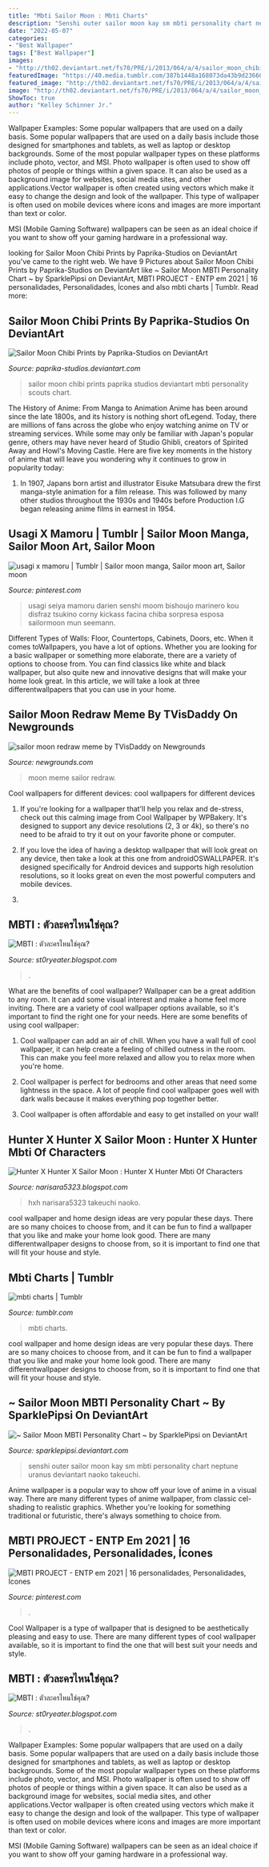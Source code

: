 ```yaml
---
title: "Mbti Sailor Moon : Mbti Charts"
description: "Senshi outer sailor moon kay sm mbti personality chart neptune uranus deviantart naoko takeuchi"
date: "2022-05-07"
categories:
- "Best Wallpaper"
tags: ["Best Wallpaper"]
images:
- "http://th02.deviantart.net/fs70/PRE/i/2013/064/a/4/sailor_moon_chibi_prints_by_paprika_studios-d5tzl9b.jpg"
featuredImage: "https://40.media.tumblr.com/387b1448a168073da43b9d2366009c07/tumblr_n2shh6JsEz1rutkgyo1_500.png"
featured_image: "http://th02.deviantart.net/fs70/PRE/i/2013/064/a/4/sailor_moon_chibi_prints_by_paprika_studios-d5tzl9b.jpg"
image: "http://th02.deviantart.net/fs70/PRE/i/2013/064/a/4/sailor_moon_chibi_prints_by_paprika_studios-d5tzl9b.jpg"
ShowToc: true
author: "Kelley Schinner Jr."
---
```



Wallpaper Examples: Some popular wallpapers that are used on a daily basis.
Some popular wallpapers that are used on a daily basis include those designed for smartphones and tablets, as well as laptop or desktop backgrounds. Some of the most popular wallpaper types on these platforms include photo, vector, and MSI. 
Photo wallpaper is often used to show off photos of people or things within a given space. It can also be used as a background image for websites, social media sites, and other applications.Vector wallpaper is often created using vectors which make it easy to change the design and look of the wallpaper. This type of wallpaper is often used on mobile devices where icons and images are more important than text or color. 

MSI (Mobile Gaming Software) wallpapers can be seen as an ideal choice if you want to show off your gaming hardware in a professional way.

	

		
looking for Sailor Moon Chibi Prints by Paprika-Studios on DeviantArt you've came to the right web. We have 9 Pictures about Sailor Moon Chibi Prints by Paprika-Studios on DeviantArt like ~ Sailor Moon MBTI Personality Chart ~ by SparklePipsi on DeviantArt, MBTI PROJECT - ENTP em 2021 | 16 personalidades, Personalidades, Ícones and also mbti charts | Tumblr. Read more:
		
    
## Sailor Moon Chibi Prints By Paprika-Studios On DeviantArt

<img loading=lazy src="http://th02.deviantart.net/fs70/PRE/i/2013/064/a/4/sailor_moon_chibi_prints_by_paprika_studios-d5tzl9b.jpg" onerror="this.onerror=null;this.src='https://tse2.mm.bing.net/th?id=OIP.THaWziOVN34EIrRWsFhawQHaHu&amp;pid=15.1';" alt="Sailor Moon Chibi Prints by Paprika-Studios on DeviantArt">

_Source: paprika-studios.deviantart.com_

>sailor moon chibi prints paprika studios deviantart mbti personality scouts chart. 

	

The History of Anime: From Manga to Animation
Anime has been around since the late 1800s, and its history is nothing short ofLegend. Today, there are millions of fans across the globe who enjoy watching anime on TV or streaming services. While some may only be familiar with Japan's popular genre, others may have never heard of Studio Ghibli, creators of Spirited Away and Howl's Moving Castle. Here are five key moments in the history of anime that will leave you wondering why it continues to grow in popularity today:
1) In 1907, Japans born artist and illustrator Eisuke Matsubara drew the first manga-style animation for a film release. This was followed by many other studios throughout the 1930s and 1940s before Production I.G began releasing anime films in earnest in 1954.

    
## Usagi X Mamoru | Tumblr | Sailor Moon Manga, Sailor Moon Art, Sailor Moon

<img loading=lazy src="https://i.pinimg.com/736x/49/42/22/49422277429c3b520a2f09ff1154be78.jpg" onerror="this.onerror=null;this.src='https://tse3.mm.bing.net/th?id=OIP.7l64KjB4a-h7NzElAf1WSQHaLH&amp;pid=15.1';" alt="usagi x mamoru | Tumblr | Sailor moon manga, Sailor moon art, Sailor moon">

_Source: pinterest.com_

>usagi seiya mamoru darien senshi moom bishoujo marinero kou disfraz tsukino corny kickass facina chiba sorpresa esposa sailormoon mun seemann. 

	

Different Types of Walls: Floor, Countertops, Cabinets, Doors, etc.
When it comes toWallpapers, you have a lot of options. Whether you are looking for a basic wallpaper or something more elaborate, there are a variety of options to choose from. You can find classics like white and black wallpaper, but also quite new and innovative designs that will make your home look great. In this article, we will take a look at three differentwallpapers that you can use in your home.

    
## Sailor Moon Redraw Meme By TVisDaddy On Newgrounds

<img loading=lazy src="https://art.ngfiles.com/images/1283000/1283635_tvisdaddy_sailor-moon-redraw-meme.png?f1590158265" onerror="this.onerror=null;this.src='https://tse4.mm.bing.net/th?id=OIP.t6VwtlbXfXiL5eK8-Qma2AHaFh&amp;pid=15.1';" alt="sailor moon redraw meme by TVisDaddy on Newgrounds">

_Source: newgrounds.com_

>moon meme sailor redraw. 

	

Cool wallpapers for different devices:
cool wallpapers for different devices 

1. If you're looking for a wallpaper that'll help you relax and de-stress, check out this calming image from Cool Wallpaper by WPBakery. It's designed to support any device resolutions (2, 3 or 4k), so there's no need to be afraid to try it out on your favorite phone or computer.

2. If you love the idea of having a desktop wallpaper that will look great on any device, then take a look at this one from androidOSWALLPAPER. It's designed specifically for Android devices and supports high resolution resolutions, so it looks great on even the most powerful computers and mobile devices.

3.

    
## MBTI : ตัวละครไหนใช่คุณ?

<img loading=lazy src="https://1.bp.blogspot.com/-ipEFe_rfe4I/WtymNIwnNlI/AAAAAAAAGlc/QP2XKLCBJ7otwLqWmBzsDRhii8NehLQEwCLcBGAs/s1600/95286b379d7cdaad7ec1b87a8ff2b857-d83i13w.jpg" onerror="this.onerror=null;this.src='https://tse3.mm.bing.net/th?id=OIP.wUNh7guEqpKq77bUQReQVwHaJl&amp;pid=15.1';" alt="MBTI : ตัวละครไหนใช่คุณ?">

_Source: st0ryeater.blogspot.com_

>. 

	

What are the benefits of cool wallpaper?
Wallpaper can be a great addition to any room. It can add some visual interest and make a home feel more inviting. There are a variety of cool wallpaper options available, so it's important to find the right one for your needs. Here are some benefits of using cool wallpaper: 
1. Cool wallpaper can add an air of chill. When you have a wall full of cool wallpaper, it can help create a feeling of chilled outness in the room. This can make you feel more relaxed and allow you to relax more when you're home. 

2. Cool wallpaper is perfect for bedrooms and other areas that need some lightness in the space. A lot of people find cool wallpaper goes well with dark walls because it makes everything pop together better. 

3. Cool wallpaper is often affordable and easy to get installed on your wall!

    
## Hunter X Hunter X Sailor Moon : Hunter X Hunter Mbti Of Characters

<img loading=lazy src="https://pbs.twimg.com/media/EgwFnv4XcAAC2zN.jpg" onerror="this.onerror=null;this.src='https://tse2.mm.bing.net/th?id=OIP.lHDxQUOzk2ltZb5wwRul7gHaEc&amp;pid=15.1';" alt="Hunter X Hunter X Sailor Moon : Hunter X Hunter Mbti Of Characters">

_Source: narisara5323.blogspot.com_

>hxh narisara5323 takeuchi naoko. 

	

cool wallpaper and home design ideas are very popular these days. There are so many choices to choose from, and it can be fun to find a wallpaper that you like and make your home look good. There are many differentwallpaper designs to choose from, so it is important to find one that will fit your house and style.

    
## Mbti Charts | Tumblr

<img loading=lazy src="https://40.media.tumblr.com/387b1448a168073da43b9d2366009c07/tumblr_n2shh6JsEz1rutkgyo1_500.png" onerror="this.onerror=null;this.src='https://tse4.mm.bing.net/th?id=OIP.eqAUxSFnrfrzF6njFtx6SQAAAA&amp;pid=15.1';" alt="mbti charts | Tumblr">

_Source: tumblr.com_

>mbti charts. 

	

cool wallpaper and home design ideas are very popular these days. There are so many choices to choose from, and it can be fun to find a wallpaper that you like and make your home look good. There are many differentwallpaper designs to choose from, so it is important to find one that will fit your house and style.

    
## ~ Sailor Moon MBTI Personality Chart ~ By SparklePipsi On DeviantArt

<img loading=lazy src="https://t00.deviantart.net/e6x5zD9_bjs2XNTIebrKMHCCX_4=/300x200/filters:fixed_height(100,100):origin()/pre00/b60f/th/pre/f/2016/083/b/3/sm__outer_senshi_by_kay_i-d9vtjvi.png" onerror="this.onerror=null;this.src='https://tse3.mm.bing.net/th?id=OIP.s4egiBtgaJKSnsLLv-BSoAAAAA&amp;pid=15.1';" alt="~ Sailor Moon MBTI Personality Chart ~ by SparklePipsi on DeviantArt">

_Source: sparklepipsi.deviantart.com_

>senshi outer sailor moon kay sm mbti personality chart neptune uranus deviantart naoko takeuchi. 

	

Anime wallpaper is a popular way to show off your love of anime in a visual way. There are many different types of anime wallpaper, from classic cel-shading to realistic graphics. Whether you're looking for something traditional or futuristic, there's always something to choice from.

    
## MBTI PROJECT - ENTP Em 2021 | 16 Personalidades, Personalidades, Ícones

<img loading=lazy src="https://i.pinimg.com/736x/df/b0/9a/dfb09a0483b61b818f30508b514489a5.jpg" onerror="this.onerror=null;this.src='https://tse2.mm.bing.net/th?id=OIP.9KULPv3Xm5R__TdF7hx0aQHaIB&amp;pid=15.1';" alt="MBTI PROJECT - ENTP em 2021 | 16 personalidades, Personalidades, Ícones">

_Source: pinterest.com_

>. 

	

Cool Wallpaper is a type of wallpaper that is designed to be aesthetically pleasing and easy to use. There are many different types of cool wallpaper available, so it is important to find the one that will best suit your needs and style.

    
## MBTI : ตัวละครไหนใช่คุณ?

<img loading=lazy src="https://3.bp.blogspot.com/-Cqqdv-QzzgM/Wtyz20FBMKI/AAAAAAAAGnw/g0PnSTN_3jg2nPdpRT0ZZ5_a-nCe9cYxgCLcBGAs/s1600/vetMLP.jpg" onerror="this.onerror=null;this.src='https://tse4.mm.bing.net/th?id=OIP.J0UUZRQOY2_NnzXxidjB4AHaG5&amp;pid=15.1';" alt="MBTI : ตัวละครไหนใช่คุณ?">

_Source: st0ryeater.blogspot.com_

>. 

	

Wallpaper Examples: Some popular wallpapers that are used on a daily basis.
Some popular wallpapers that are used on a daily basis include those designed for smartphones and tablets, as well as laptop or desktop backgrounds. Some of the most popular wallpaper types on these platforms include photo, vector, and MSI. 
Photo wallpaper is often used to show off photos of people or things within a given space. It can also be used as a background image for websites, social media sites, and other applications.Vector wallpaper is often created using vectors which make it easy to change the design and look of the wallpaper. This type of wallpaper is often used on mobile devices where icons and images are more important than text or color. 

MSI (Mobile Gaming Software) wallpapers can be seen as an ideal choice if you want to show off your gaming hardware in a professional way.


